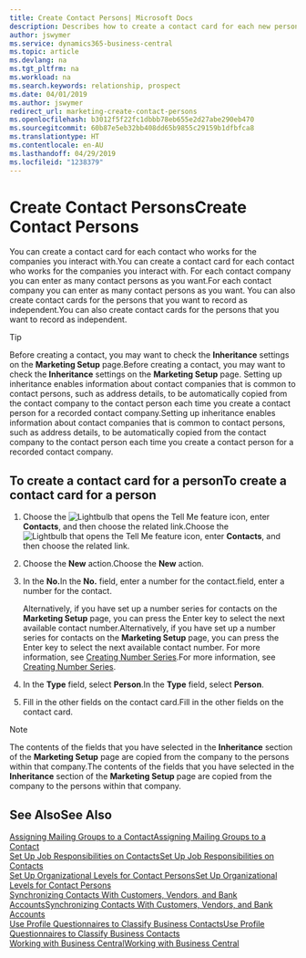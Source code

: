 ```yaml
---
title: Create Contact Persons| Microsoft Docs
description: Describes how to create a contact card for each new person or prospect you interact with or have a business relationship with.
author: jswymer
ms.service: dynamics365-business-central
ms.topic: article
ms.devlang: na
ms.tgt_pltfrm: na
ms.workload: na
ms.search.keywords: relationship, prospect
ms.date: 04/01/2019
ms.author: jswymer
redirect_url: marketing-create-contact-persons
ms.openlocfilehash: b3012f5f22fc1dbbb78eb655e2d27abe290eb470
ms.sourcegitcommit: 60b87e5eb32bb408dd65b9855c29159b1dfbfca8
ms.translationtype: HT
ms.contentlocale: en-AU
ms.lasthandoff: 04/29/2019
ms.locfileid: "1238379"
---
```

# <a name="create-contact-persons"></a><span data-ttu-id="61a90-103">Create Contact Persons</span><span class="sxs-lookup"><span data-stu-id="61a90-103">Create Contact Persons</span></span>
<span data-ttu-id="61a90-104">You can create a contact card for each contact who works for the companies you interact with.</span><span class="sxs-lookup"><span data-stu-id="61a90-104">You can create a contact card for each contact who works for the companies you interact with.</span></span> <span data-ttu-id="61a90-105">For each contact company you can enter as many contact persons as you want.</span><span class="sxs-lookup"><span data-stu-id="61a90-105">For each contact company you can enter as many contact persons as you want.</span></span> <span data-ttu-id="61a90-106">You can also create contact cards for the persons that you want to record as independent.</span><span class="sxs-lookup"><span data-stu-id="61a90-106">You can also create contact cards for the persons that you want to record as independent.</span></span>

> [!TIP]  
>   <span data-ttu-id="61a90-107">Before creating a contact, you may want to check the **Inheritance** settings on the **Marketing Setup** page.</span><span class="sxs-lookup"><span data-stu-id="61a90-107">Before creating a contact, you may want to check the **Inheritance** settings on the **Marketing Setup** page.</span></span> <span data-ttu-id="61a90-108">Setting up inheritance enables information about contact companies that is common to contact persons, such as address details, to be automatically copied from the contact company to the contact person each time you create a contact person for a recorded contact company.</span><span class="sxs-lookup"><span data-stu-id="61a90-108">Setting up inheritance enables information about contact companies that is common to contact persons, such as address details, to be automatically copied from the contact company to the contact person each time you create a contact person for a recorded contact company.</span></span>

## <a name="to-create-a-contact-card-for-a-person"></a><span data-ttu-id="61a90-109">To create a contact card for a person</span><span class="sxs-lookup"><span data-stu-id="61a90-109">To create a contact card for a person</span></span>
1. <span data-ttu-id="61a90-110">Choose the ![Lightbulb that opens the Tell Me feature](media/ui-search/search_small.png "Tell me what you want to do") icon, enter **Contacts**, and then choose the related link.</span><span class="sxs-lookup"><span data-stu-id="61a90-110">Choose the ![Lightbulb that opens the Tell Me feature](media/ui-search/search_small.png "Tell me what you want to do") icon, enter **Contacts**, and then choose the related link.</span></span>
2. <span data-ttu-id="61a90-111">Choose the **New** action.</span><span class="sxs-lookup"><span data-stu-id="61a90-111">Choose the **New** action.</span></span>
3. <span data-ttu-id="61a90-112">In the **No.**</span><span class="sxs-lookup"><span data-stu-id="61a90-112">In the **No.**</span></span> <span data-ttu-id="61a90-113">field, enter a number for the contact.</span><span class="sxs-lookup"><span data-stu-id="61a90-113">field, enter a number for the contact.</span></span>

    <span data-ttu-id="61a90-114">Alternatively, if you have set up a number series for contacts on the **Marketing Setup** page, you can press the Enter key to select the next available contact number.</span><span class="sxs-lookup"><span data-stu-id="61a90-114">Alternatively, if you have set up a number series for contacts on the **Marketing Setup** page, you can press the Enter key to select the next available contact number.</span></span> <span data-ttu-id="61a90-115">For more information, see [Creating Number Series](ui-create-number-series.md).</span><span class="sxs-lookup"><span data-stu-id="61a90-115">For more information, see [Creating Number Series](ui-create-number-series.md).</span></span>
4. <span data-ttu-id="61a90-116">In the **Type** field, select **Person**.</span><span class="sxs-lookup"><span data-stu-id="61a90-116">In the **Type** field, select **Person**.</span></span>
5. <span data-ttu-id="61a90-117">Fill in the other fields on the contact card.</span><span class="sxs-lookup"><span data-stu-id="61a90-117">Fill in the other fields on the contact card.</span></span>

> [!NOTE]  
>   <span data-ttu-id="61a90-118">The contents of the fields that you have selected in the **Inheritance** section of the **Marketing Setup** page are copied from the company to the persons within that company.</span><span class="sxs-lookup"><span data-stu-id="61a90-118">The contents of the fields that you have selected in the **Inheritance** section of the **Marketing Setup** page are copied from the company to the persons within that company.</span></span>

## <a name="see-also"></a><span data-ttu-id="61a90-119">See Also</span><span class="sxs-lookup"><span data-stu-id="61a90-119">See Also</span></span>
[<span data-ttu-id="61a90-120">Assigning Mailing Groups to a Contact</span><span class="sxs-lookup"><span data-stu-id="61a90-120">Assigning Mailing Groups to a Contact</span></span>](marketing-mailing-groups.md#AssignMailGroupContact)  
[<span data-ttu-id="61a90-121">Set Up Job Responsibilities on Contacts</span><span class="sxs-lookup"><span data-stu-id="61a90-121">Set Up Job Responsibilities on Contacts</span></span>](marketing-job-responsibilities.md)  
[<span data-ttu-id="61a90-122">Set Up Organizational Levels for Contact Persons</span><span class="sxs-lookup"><span data-stu-id="61a90-122">Set Up Organizational Levels for Contact Persons</span></span>](marketing-organizational-levels.md)  
[<span data-ttu-id="61a90-123">Synchronizing Contacts With Customers, Vendors, and Bank Accounts</span><span class="sxs-lookup"><span data-stu-id="61a90-123">Synchronizing Contacts With Customers, Vendors, and Bank Accounts</span></span>](marketing-synchronize-contacts-customers-vendors-bank-accounts.md)  
[<span data-ttu-id="61a90-124">Use Profile Questionnaires to Classify Business Contacts</span><span class="sxs-lookup"><span data-stu-id="61a90-124">Use Profile Questionnaires to Classify Business Contacts</span></span>](marketing-create-contact-profile-questionnaire.md)  
[<span data-ttu-id="61a90-125">Working with Business Central</span><span class="sxs-lookup"><span data-stu-id="61a90-125">Working with Business Central</span></span>](ui-work-product.md)  
